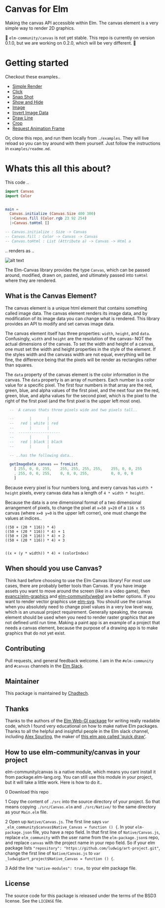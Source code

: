 # Canvas for Elm

Making the canvas API accessible within Elm. The canvas element is a very simple way to render 2D graphics.

🚨 `elm-community/canvas` is not yet stable. This repo is currently on version 0.1.0, but we are working on 0.2.0, which will be very different. 🚨

# Getting started

Checkout these examples..
* [Simple Render](https://elm-canvas-examples.surge.sh/0-simple-render.html)
* [Click](https://elm-canvas-examples.surge.sh/1-click.html)
* [Snap Shot](https://elm-canvas-examples.surge.sh/2-snap-shot.html)
* [Show and Hide](https://elm-canvas-examples.surge.sh/3-show-and-hide.html)
* [Image](https://elm-canvas-examples.surge.sh/4-image.html)
* [Invert Image Data](https://elm-canvas-examples.surge.sh/5-invert-image-data.html)
* [Draw Line](https://elm-canvas-examples.surge.sh/6-draw-line.html)
* [Crop](https://elm-canvas-examples.surge.sh/7-crop.html)
* [Request Animation Frame](https://elm-canvas-examples.surge.sh/8-request-animation-frame.html)

Or, clone this repo, and run them locally from `./examples`. They will live reload so you can toy around with them yourself. Just follow the instructions in `examples/readme.md`.

# Whats this all this about?

This code ..

``` Elm
import Canvas
import Color


main =
  Canvas.initialize (Canvas.Size 400 300)
  |>Canvas.fill (Color.rgb 23 92 254)
  |>Canvas.toHtml []

-- Canvas.initialize : Size -> Canvas
-- Canvas.fill : Color -> Canvas -> Canvas
-- Canvas.toHtml : List (Attribute a) -> Canvas -> Html a


```

.. renders as ..

![alt text](http://i.imgur.com/idJXHTP.png "Simple Canvas Render")


The Elm-Canvas library provides the type `Canvas`, which can be passed around, modified, drawn on, pasted, and ultimately passed into `toHtml` where they are rendered.


## What is the Canvas Element?

The canvas element is a unique html element that contains something called image data. The canvas element renders its image data, and by modification of its image data you can change what is rendered. This library provides an API to modify and set canvas image data.

The canvas element itself has three properties: `width`, `height`, and `data`. Confusingly, `width` and `height` are the resolution of the canvas- NOT the actual dimensions of the canvas. To set the width and height of a canvas, one must set the width and height properties in the style of the element. If the styles width and the canvass width are not equal, everything will be fine, the difference being that the pixels will be render as rectangles rather than squares.

The `data` property of the canvas element is the color information in the canvas. The `data` property is an array of numbers. Each number is a color value for a specific pixel. The first four numbers in that array are the red, green, blue, and alpha values of the first pixel, and the next four are the red, green, blue, and alpha values for the second pixel, which is the pixel to the right of the first pixel (and the first pixel is the upper left most one).

``` Elm
  --  A canvas thats three pixels wide and two pixels tall..

  --       |       | 
  --   red | white | red
  --       |       | 
  --  -------------------
  --       |       | 
  --   red | black | black
  --       |       |

  -- ..has the following data..

  getImageData canvas == fromList
    [ 255, 0, 0, 255,    255, 255, 255, 255,    255, 0, 0, 255
    , 255, 0, 0, 255,    0, 0, 0, 255,          0, 0, 0, 0
    ] 

```

Because every pixel is four numbers long, and every canvas has `width * height` pixels, every canvas data has a length of `4 * width * height`.

Because the data is a one dimensional format of a two dimensional arrangement of pixels, to change the pixel at `x=50 y=20` of a `116 x 55` canvas (where `x=0 y=0` is the upper left corner), one must change the values at indices.. 

```
((50 + (20 * 116)) * 4)
((50 + (20 * 116)) * 4) + 1
((50 + (20 * 116)) * 4) + 2
((50 + (20 * 116)) * 4) + 3


((x + (y * width)) * 4) + (colorIndex)
```

## When should you use Canvas?

Think hard before choosing to use the Elm Canvas library! For most use cases, there are probably better tools than Canvas. If you have image assets you want to move around the screen (like in a video game), then [evancz/elm-graphics](https://github.com/evancz/elm-graphics) and [elm-community/webgl](https://github.com/elm-community/webgl) are better options. If you want to render vector graphics use [elm-svg](http://package.elm-lang.org/packages/elm-lang/svg/latest). You should use the canvas when you absolutely need to change pixel values in a very low level way, which is an unusual project requirement. Generally speaking, the canvas element should be used when you need to render raster graphics that are not defined until run time. Making a paint app is an example of a project that needs a canvas element, because the purpose of a drawing app is to make graphics that do not yet exist.

## Contributing

Pull requests, and general feedback welcome. I am in the `#elm-community` and `#canvas` channels in the [Elm Slack](https://elmlang.slack.com).

## Maintainer

This package is maintained by [Chadtech](https://github.com/chadtech).

## Thanks

Thanks to the authors of the [Elm Web-Gl package](https://github.com/elm-community/webgl) for writing really readable code, which I found very educational on how to make native Elm packages. Thanks to all the helpful and insightful people in the Elm slack channel, including [Alex Spurling](https://github.com/alexspurling), the maker of [this elm app called 'quick draw'](https://github.com/alexspurling).

## How to use elm-community/canvas in your project

elm-community/canvas is a native module, which means you cant install it from package.elm-lang.org. You can still use this module in your project, but it will take a little work. Here is how to do it..

0 Download this repo

1 Copy the content of `./src` into the source directory of your project. So that means copying `./src/Canvas.elm` and `./src/Native/` to the same directory as your `Main.elm` file.

2 Open up `Native/Canvas.js`. The first line says `var _elm_community$canvas$Native_Canvas = function () {`. In your `elm-package.json` file, you have a repo field. In that first line of `Native/Canvas.js`, replace `elm_community` with the user name from the `elm-package.json`s repo, and replace `canvas` with the project name in your repo field. So if your elm package lists `"repository": "https://github.com/ludwig/art-project.git"`, change the first line of `Native/Canvas.js` to `var _ludwig$art_project$Native_Canvas = function () {`.

3 Add the line `"native-modules": true,` to your elm package file.

## License

The source code for this package is released under the terms of the BSD3 license. See the `LICENSE` file.



